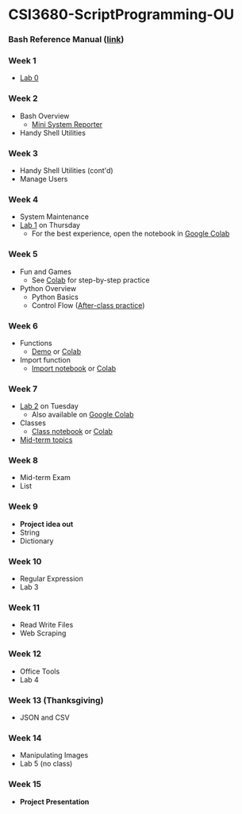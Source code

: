 # CSI3680-ScriptProgramming-OU
### Bash Reference Manual ([link](Bash%20Reference%20Manual%20-%202025.pdf))
### Week 1
- [Lab 0](Environment%20Setup/Lab%200.md)
### Week 2
- Bash Overview
  - [Mini System Reporter](Bash%20Overview/Mini_System_Reporter.ipynb)
- Handy Shell Utilities

### Week 3
- Handy Shell Utilities (cont'd)
- Manage Users

### Week 4
- System Maintenance
- [Lab 1](Labs/CSI3680_Lab1_YOURNAME.ipynb) on Thursday 
  - For the best experience, open the notebook in [Google Colab](https://colab.research.google.com/drive/196GGlvGShGOYrMCgYheNW4ZjHdxdG5ZP?usp=sharing)

### Week 5
- Fun and Games
  - See [Colab](https://colab.research.google.com/drive/1Xdppazh-uLcirJJoyznuewfoWSF5q8ZS?usp=sharing) for step-by-step practice 
- Python Overview
  - Python Basics
  - Control Flow ([After-class practice](https://colab.research.google.com/drive/1ZgpLrzougqqHIS_9v5tg-Px9E80Pqv-1?usp=sharing))

### Week 6
- Functions
  - [Demo](Functions%20and%20Classes/Function.ipynb) or [Colab](https://colab.research.google.com/drive/1foT3OfNYvet6lxSPF_x32LIv9Vhvuijh?usp=sharing)
- Import function 
  - [Import notebook](Functions%20and%20Classes/Import.ipynb) or [Colab](https://colab.research.google.com/drive/11YPinIoO_Mj8JZObaodUUpnuCTlwIulM?usp=sharing)

### Week 7
- [Lab 2](Labs/CSI3680_Lab2_YOURNAME.ipynb) on Tuesday
  - Also available on [Google Colab](https://colab.research.google.com/drive/1BMkcWlOTJCDsoULuikHRhOkAUpyXWC6_?usp=sharing) 
- Classes
  - [Class notebook](Functions%20and%20Classes/Classes.ipynb) or [Colab](https://colab.research.google.com/drive/1Asrhgug_cKAuocjmUMde5wxI7w4_6Up2?usp=sharing)
- [Mid-term topics](CSI3680-Midterm-Review.pdf)


### Week 8
- Mid-term Exam
- List

### Week 9
- **Project idea out**
- String
- Dictionary

### Week 10
- Regular Expression
- Lab 3


### Week 11
- Read Write Files
- Web Scraping
  
### Week 12
- Office Tools
- Lab 4


### Week 13 (Thanksgiving)
- JSON and CSV

### Week 14
- Manipulating Images
- Lab 5 (no class)

### Week 15
- **Project Presentation**